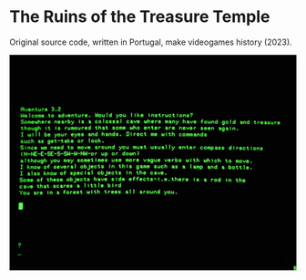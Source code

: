 # The Ruins of the Treasure Temple

Original source code, written in Portugal, make videogames history (2023).

![](https://raw.githubusercontent.com/Neko250/adventure/master/img/adventure.jpg)